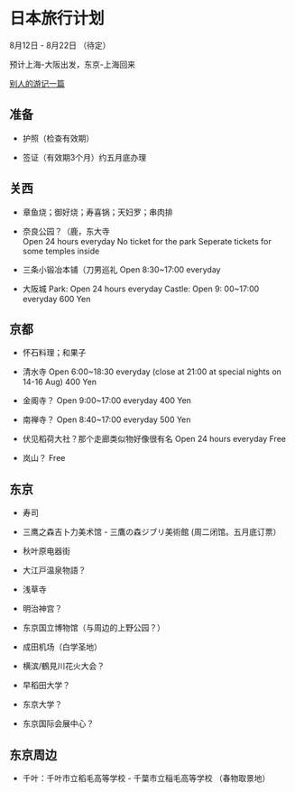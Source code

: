 # 日本旅行计划

8月12日 - 8月22日 （待定）

预计上海-大阪出发，东京-上海回来

[别人的游记一篇](https://github.com/silensmile/Nippon/blob/master/README.md)

## 准备

- 护照（检查有效期）

- 签证（有效期3个月）约五月底办理


## 关西

- 章鱼烧；御好烧；寿喜锅；天妇罗；串肉排

- 奈良公园？（鹿，东大寺
  <br> Open 24 hours everyday
  No ticket for the park
  Seperate tickets for some temples inside

- 三条小锻冶本铺（刀男巡礼
  Open 8:30~17:00 everyday

- 大阪城
  Park: Open 24 hours everyday
  Castle: Open 9: 00~17:00 everyday
  600 Yen

## 京都

- 怀石料理；和果子

- 清水寺
  Open 6:00~18:30 everyday (close at 21:00 at special nights on 14-16 Aug)
  400 Yen
  
- 金阁寺？
  Open 9:00~17:00 everyday
  400 Yen

- 南禅寺？
  Open 8:40~17:00 everyday
  500 Yen
  
- 伏见稻荷大社？那个走廊类似物好像很有名
  Open 24 hours everyday
  Free

- 岚山？
  Free


## 东京

- 寿司

- 三鹰之森吉卜力美术馆 - 三鷹の森ジブリ美術館 (周二闭馆。五月底订票）

- 秋叶原电器街

- 大江戸温泉物語？

- 浅草寺

- 明治神宫？
  
- 东京国立博物馆（与周边的上野公园？）

- 成田机场（白学圣地）

- 横滨/鶴見川花火大会？

- 早稻田大学？

- 东京大学？

- 东京国际会展中心？

## 东京周边

- 千叶：千叶市立稻毛高等学校 - 千葉市立稲毛高等学校 （春物取景地）
